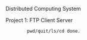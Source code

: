 Distributed Computing System



Project 1: FTP Client Server

            pwd/quit/ls/cd done.





